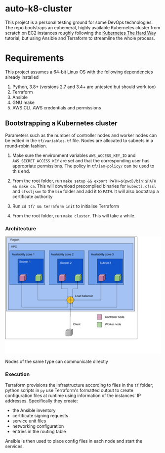 # auto-k8-cluster

This project is a personal testing ground for some DevOps technologies. The repo bootstraps an ephemeral, highly available Kubernetes cluster from scratch on EC2 instances roughly following the [Kubernetes The Hard Way](https://github.com/kelseyhightower/kubernetes-the-hard-way) tutorial, but using Ansible and Terraform to streamline the whole process.

# Requirements

This project assumes a 64-bit Linux OS with the following dependencies already installed

1. Python, 3.8+ (versions 2.7 and 3.4+ are untested but should work too)
2. Terraform
3. Ansible
4. GNU make
5. AWS CLI, AWS credentials and permissions

## Bootstrapping a Kubernetes cluster

Parameters such as the number of controller nodes and worker nodes can be edited in the `tf/variables.tf` file. Nodes are allocated to subnets in a round-robin fashion.

1. Make sure the environment variables `AWS_ACCESS_KEY_ID` and `AWS_SECRET_ACCESS_KEY` are set and that the corresponding user has appropriate permissions. The policy in `tf/iam-policy/` can be used to this end.

2. From the root folder, run `make setup && export PATH=$(pwd)/bin:$PATH && make ca`. This will download precompiled binaries for `kubectl`, `cfssl` and `cfssljson` to the `bin` folder and add it to `PATH`. It will also bootstrap a certificate authority

3. Run `cd tf/ && terraform init` to initialise Terraform

4. From the root folder, run `make cluster`. This will take a while.

### Architecture

<img src="./readme-imgs/cluster-architecture.svg">

Nodes of the same type can communicate directly

### Execution

Terraform provisions the infrastructure according to files in the `tf` folder; python scripts in `py` use Terraform's formatted output to create configuration files at runtime using information of the instances' IP addresses. Specifically they create:

* the Ansible inventory
* certificate signing requests
* service unit files
* networking configuration
* entries in the routing table

Ansible is then used to place config files in each node and start the services.
